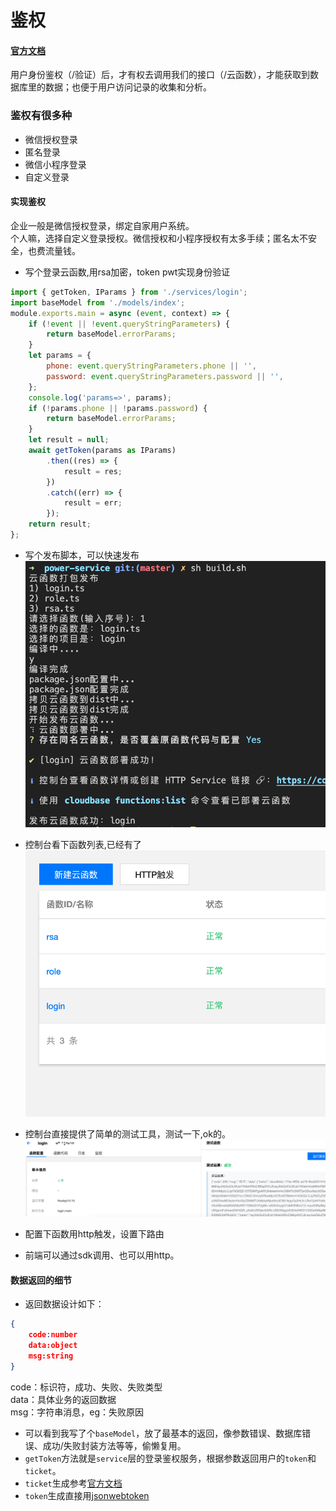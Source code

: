 # 鉴权
#### [官方文档](https://cloud.tencent.com/document/product/876/41728)
用户身份鉴权（/验证）后，才有权去调用我们的接口（/云函数），才能获取到数据库里的数据；也便于用户访问记录的收集和分析。
### 鉴权有很多种
- 微信授权登录
- 匿名登录
- 微信小程序登录
- 自定义登录
#### 实现鉴权
企业一般是微信授权登录，绑定自家用户系统。<br/>
个人嘛，选择自定义登录授权。微信授权和小程序授权有太多手续；匿名太不安全，也费流量钱。
- 写个登录云函数,用rsa加密，token pwt实现身份验证

```javascript
import { getToken, IParams } from './services/login';
import baseModel from './models/index';
module.exports.main = async (event, context) => {
	if (!event || !event.queryStringParameters) {
		return baseModel.errorParams;
	}
	let params = {
		phone: event.queryStringParameters.phone || '',
		password: event.queryStringParameters.password || '',
	};
	console.log('params=>', params);
	if (!params.phone || !params.password) {
		return baseModel.errorParams;
	}
	let result = null;
	await getToken(params as IParams)
		.then((res) => {
			result = res;
		})
		.catch((err) => {
			result = err;
		});
	return result;
};

```

- 写个发布脚本，可以快速发布  
![login](../assets/images/publish.png)
- 控制台看下函数列表,已经有了
![login](../assets/images/functions.png)
- 控制台直接提供了简单的测试工具，测试一下,ok的。
![test](../assets/images/f-test-login.png)
- 配置下函数用http触发，设置下路由

- 前端可以通过sdk调用、也可以用http。

#### 数据返回的细节
- 返回数据设计如下：
```json
{
    code:number
    data:object
    msg:string
}
```
code：标识符，成功、失败、失败类型<br/>
data：具体业务的返回数据<br/>
msg：字符串消息，eg：失败原因
- 可以看到我写了个```baseModel```，放了最基本的返回，像参数错误、数据库错误、成功/失败封装方法等等，偷懒复用。
- ```getToken```方法就是```service```层的登录鉴权服务，根据参数返回用户的```token```和```ticket```。
- ```ticket```生成参考[官方文档](https://cloud.tencent.com/document/product/876/41731)
- ```token```生成直接用[jsonwebtoken](https://www.npmjs.com/package/jsonwebtoken)